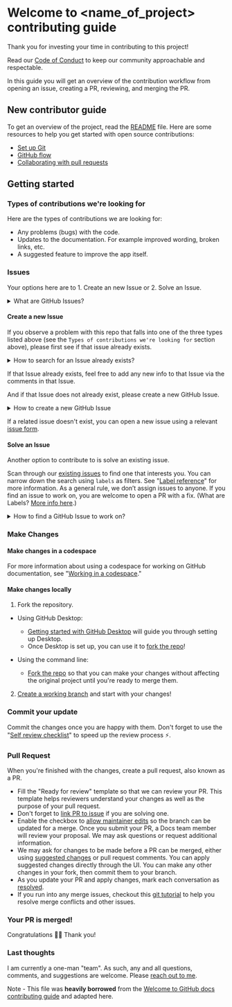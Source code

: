 # Welcome to <name_of_project> contributing guide <!-- omit in toc (table of contents) -->

<!-- TODO: Test all of the links below to see which ones need to modified/updated for when the template is used. Then make note of them with `TODO: FOR THIS TEMPLATE: <instructions here>.` -->

Thank you for investing your time in contributing to this project!

<!-- TODO: FOR THIS TEMPLATE: Link to the proper file here. -->

Read our [Code of Conduct](./CODE_OF_CONDUCT.md) to keep our community approachable and respectable.

In this guide you will get an overview of the contribution workflow from opening an issue, creating a PR, reviewing, and merging the PR.

## New contributor guide

<!-- TODO: FOR THIS TEMPLATE: Link to the proper file here. -->

To get an overview of the project, read the [README](./README.md) file. Here are some resources to help you get started with open source contributions:

- [Set up Git](https://docs.github.com/en/get-started/getting-started-with-git/set-up-git)
- [GitHub flow](https://docs.github.com/en/get-started/using-github/github-flow)
- [Collaborating with pull requests](https://docs.github.com/en/github/collaborating-with-pull-requests)

## Getting started

### Types of contributions we're looking for

Here are the types of contributions we are looking for:

- Any problems (bugs) with the code.
- Updates to the documentation. For example improved wording, broken links, etc.
- A suggested feature to improve the app itself.

### Issues

Your options here are to 1. Create an new Issue or 2. Solve an Issue.

<details>
<summary>What are GitHub Issues?</summary>
<br>

- [GitHub Issues are items you can create in a repository to plan, discuss and track work.](https://docs.github.com/en/issues/tracking-your-work-with-issues/about-issues)

- More info with this [1 minute video.](https://www.youtube.com/watch?v=6HWw7rhwvtY)

- And more detail with this [7 minute video.](https://www.youtube.com/watch?v=TKJ4RdhyB5Y)
</details>

#### Create a new Issue

If you observe a problem with this repo that falls into one of the three types listed above (see the `Types of contributions we're looking for` section above), please first see if that issue already exists.

<details>
<summary>How to search for an Issue already exists?</summary>

- GitHub documentation
  - [Search by the title, body, or comments](https://docs.github.com/en/search-github/searching-on-github/searching-issues-and-pull-requests#search-by-the-title-body-or-comments)
  - [Filtering and searching issues and pull requests](https://docs.github.com/en/issues/tracking-your-work-with-issues/filtering-and-searching-issues-and-pull-requests)
- Video
  - [this 1 minute video.](https://www.youtube.com/watch?v=ErY5nWpA2Uc)
  - [this 2.5 minute video.](https://www.youtube.com/watch?v=7n9_pNENx-I)
  </details>

If that Issue already exists, feel free to add any new info to that Issue via the comments in that Issue.

And if that Issue does not already exist, please create a new GitHub Issue.

<details>
<summary>How to create a new GitHub Issue</summary>

- GitHub documentation
  - [Creating an issue](https://docs.github.com/en/issues/tracking-your-work-with-issues/creating-an-issue)
  - [Quickstart for GitHub Issues](https://docs.github.com/en/issues/tracking-your-work-with-issues/quickstart)
- [This 7 minute video.](https://www.youtube.com/watch?v=TKJ4RdhyB5Y)
</details>

If a related issue doesn't exist, you can open a new issue using a relevant [issue form](https://github.com/github/docs/issues/new/choose).

#### Solve an Issue

Another option to contribute to is solve an existing issue.

<!-- TODO: FOR THIS TEMPLATE: Replace the **TWO** instances of `<replace_with_the_repo_name>` below with the name of the repo. -->

Scan through our [existing issues](https://github.com/JamieBort/<replace_with_the_repo_name>/issues) to find one that interests you. You can narrow down the search using `labels` as filters. See "[Label reference](https://github.com/JamieBort/<replace_with_the_repo_name>/labels)" for more information. As a general rule, we don’t assign issues to anyone. If you find an issue to work on, you are welcome to open a PR with a fix. (What are Labels? [More info here](https://docs.github.com/en/contributing/collaborating-on-github-docs/label-reference).)

<details>
<summary>How to find a GitHub Issue to work on?</summary>

- This [GIT issues solving procedure](https://gist.github.com/sampathg9/fb25ff2b84b3f279417d) Gist is a concise list in order of what needs to be done.
- This [WORKING ON YOUR FIRST GITHUB ISSUE](https://www.stevejgordon.co.uk/working-on-your-first-github-issue) article is thorough.
- A [Git and Github: Working on an Issue](https://www.youtube.com/watch?v=2Y8AkBUbrNU) 6 minute YouTube video.
</details>

### Make Changes

#### Make changes in a codespace

For more information about using a codespace for working on GitHub documentation, see "[Working in a codespace](https://docs.github.com/en/contributing/setting-up-your-environment-to-work-on-github-docs/working-on-github-docs-in-a-codespace)."

#### Make changes locally

1. Fork the repository.

- Using GitHub Desktop:

  - [Getting started with GitHub Desktop](https://docs.github.com/en/desktop/installing-and-configuring-github-desktop/getting-started-with-github-desktop) will guide you through setting up Desktop.
  - Once Desktop is set up, you can use it to [fork the repo](https://docs.github.com/en/desktop/contributing-and-collaborating-using-github-desktop/cloning-and-forking-repositories-from-github-desktop)!

- Using the command line:
  - [Fork the repo](https://docs.github.com/en/github/getting-started-with-github/fork-a-repo#fork-an-example-repository) so that you can make your changes without affecting the original project until you're ready to merge them.

2. [Create a working branch](https://docs.github.com/en/pull-requests/collaborating-with-pull-requests/working-with-forks/fork-a-repo#editing-a-fork) and start with your changes!

### Commit your update

Commit the changes once you are happy with them. Don't forget to use the "[Self review checklist](https://docs.github.com/en/contributing/collaborating-on-github-docs/self-review-checklist)" to speed up the review process :zap:.

### Pull Request

When you're finished with the changes, create a pull request, also known as a PR.

- Fill the "Ready for review" template so that we can review your PR. This template helps reviewers understand your changes as well as the purpose of your pull request.
- Don't forget to [link PR to issue](https://docs.github.com/en/issues/tracking-your-work-with-issues/linking-a-pull-request-to-an-issue) if you are solving one.
- Enable the checkbox to [allow maintainer edits](https://docs.github.com/en/github/collaborating-with-issues-and-pull-requests/allowing-changes-to-a-pull-request-branch-created-from-a-fork) so the branch can be updated for a merge.
  Once you submit your PR, a Docs team member will review your proposal. We may ask questions or request additional information.
- We may ask for changes to be made before a PR can be merged, either using [suggested changes](https://docs.github.com/en/github/collaborating-with-issues-and-pull-requests/incorporating-feedback-in-your-pull-request) or pull request comments. You can apply suggested changes directly through the UI. You can make any other changes in your fork, then commit them to your branch.
- As you update your PR and apply changes, mark each conversation as [resolved](https://docs.github.com/en/github/collaborating-with-issues-and-pull-requests/commenting-on-a-pull-request#resolving-conversations).
- If you run into any merge issues, checkout this [git tutorial](https://github.com/skills/resolve-merge-conflicts) to help you resolve merge conflicts and other issues.

### Your PR is merged!

Congratulations :tada::tada: Thank you!

### Last thoughts

I am currently a one-man "team". As such, any and all questions, comments, and suggestions are welcome. Please [reach out to me](https://github.com/JamieBort).

Note - This file was **heavily borrowed** from the [Welcome to GitHub docs contributing guide](https://github.com/github/docs/blob/9c8028d68702e3ea3aec4d42093df1a95dfaa8d1/.github/CONTRIBUTING.md) and adapted here.
